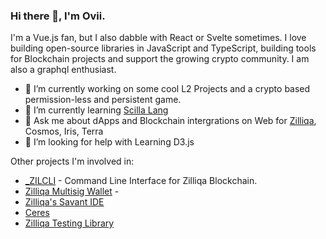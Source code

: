 ### Hi there 👋, I'm Ovii.

I'm a Vue.js fan, but I also dabble with React or Svelte sometimes. I love building open-source libraries in JavaScript and TypeScript, building tools for Blockchain projects and support the growing crypto community. I am also a graphql enthusiast.

- 🔭 I’m currently working on some cool L2 Projects and a crypto based permission-less and persistent game.
- 🌱 I’m currently learning [Scilla Lang](https://scilla-lang.org)
- 💬 Ask me about dApps and Blockchain intergrations on Web for [Zilliqa](https://zilliqa.com), Cosmos, Iris, Terra
- 🤔 I’m looking for help with Learning D3.js


Other projects I'm involved in:
- [_ZILCLI](https://scilla-lang.org) - Command Line Interface for Zilliqa Blockchain.
- [Zilliqa Multisig Wallet](https://multisig-test.web.app) - 
- [Zilliqa's Savant IDE](https://ide.zilliqa.com)
- [Ceres](https://github.com/Zilliqa/ceres)
- [Zilliqa Testing Library](https://github.com/Zilliqa/zilliqa-testing-library)

<!--
**micovi/micovi** is a ✨ _special_ ✨ repository because its `README.md` (this file) appears on your GitHub profile.

Here are some ideas to get you started:

- 🔭 I’m currently working on ...
- 🌱 I’m currently learning ...
- 👯 I’m looking to collaborate on ...
- 🤔 I’m looking for help with ...
- 💬 Ask me about ...
- 📫 How to reach me: ...
- 😄 Pronouns: ...
- ⚡ Fun fact: ...
-->

